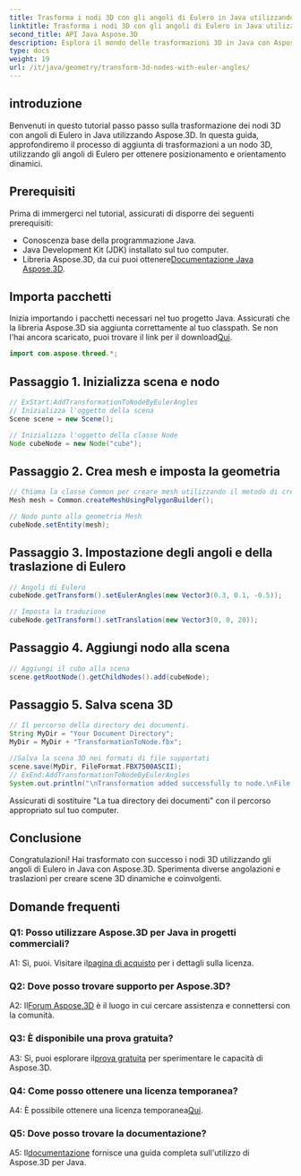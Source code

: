 ```yaml
---
title: Trasforma i nodi 3D con gli angoli di Eulero in Java utilizzando Aspose.3D
linktitle: Trasforma i nodi 3D con gli angoli di Eulero in Java utilizzando Aspose.3D
second_title: API Java Aspose.3D
description: Esplora il mondo delle trasformazioni 3D in Java con Aspose.3D. Segui la nostra guida passo passo per aggiungere angoli di Eulero dinamici ai tuoi nodi 3D.
type: docs
weight: 19
url: /it/java/geometry/transform-3d-nodes-with-euler-angles/
---
```

## introduzione

Benvenuti in questo tutorial passo passo sulla trasformazione dei nodi 3D con angoli di Eulero in Java utilizzando Aspose.3D. In questa guida, approfondiremo il processo di aggiunta di trasformazioni a un nodo 3D, utilizzando gli angoli di Eulero per ottenere posizionamento e orientamento dinamici.

## Prerequisiti

Prima di immergerci nel tutorial, assicurati di disporre dei seguenti prerequisiti:

- Conoscenza base della programmazione Java.
- Java Development Kit (JDK) installato sul tuo computer.
-  Libreria Aspose.3D, da cui puoi ottenere[Documentazione Java Aspose.3D](https://reference.aspose.com/3d/java/).

## Importa pacchetti

 Inizia importando i pacchetti necessari nel tuo progetto Java. Assicurati che la libreria Aspose.3D sia aggiunta correttamente al tuo classpath. Se non l'hai ancora scaricato, puoi trovare il link per il download[Qui](https://releases.aspose.com/3d/java/).

```java
import com.aspose.threed.*;
```

## Passaggio 1. Inizializza scena e nodo

```java
// ExStart:AddTransformationToNodeByEulerAngles
// Inizializza l'oggetto della scena
Scene scene = new Scene();

// Inizializza l'oggetto della classe Node
Node cubeNode = new Node("cube");
```

## Passaggio 2. Crea mesh e imposta la geometria

```java
// Chiama la classe Common per creare mesh utilizzando il metodo di creazione poligoni per impostare l'istanza della mesh
Mesh mesh = Common.createMeshUsingPolygonBuilder();

// Nodo punto alla geometria Mesh
cubeNode.setEntity(mesh);
```

## Passaggio 3. Impostazione degli angoli e della traslazione di Eulero

```java
// Angoli di Eulero
cubeNode.getTransform().setEulerAngles(new Vector3(0.3, 0.1, -0.5));

// Imposta la traduzione
cubeNode.getTransform().setTranslation(new Vector3(0, 0, 20));
```

## Passaggio 4. Aggiungi nodo alla scena

```java
// Aggiungi il cubo alla scena
scene.getRootNode().getChildNodes().add(cubeNode);
```

## Passaggio 5. Salva scena 3D

```java
// Il percorso della directory dei documenti.
String MyDir = "Your Document Directory";
MyDir = MyDir + "TransformationToNode.fbx";

//Salva la scena 3D nei formati di file supportati
scene.save(MyDir, FileFormat.FBX7500ASCII);
// ExEnd:AddTransformationToNodeByEulerAngles
System.out.println("\nTransformation added successfully to node.\nFile saved at " + MyDir);
```

Assicurati di sostituire "La tua directory dei documenti" con il percorso appropriato sul tuo computer.

## Conclusione

Congratulazioni! Hai trasformato con successo i nodi 3D utilizzando gli angoli di Eulero in Java con Aspose.3D. Sperimenta diverse angolazioni e traslazioni per creare scene 3D dinamiche e coinvolgenti.

## Domande frequenti

### Q1: Posso utilizzare Aspose.3D per Java in progetti commerciali?

 A1: Sì, puoi. Visitare il[pagina di acquisto](https://purchase.aspose.com/buy) per i dettagli sulla licenza.

### Q2: Dove posso trovare supporto per Aspose.3D?

 A2: Il[Forum Aspose.3D](https://forum.aspose.com/c/3d/18) è il luogo in cui cercare assistenza e connettersi con la comunità.

### Q3: È disponibile una prova gratuita?

 A3: Sì, puoi esplorare il[prova gratuita](https://releases.aspose.com/) per sperimentare le capacità di Aspose.3D.

### Q4: Come posso ottenere una licenza temporanea?

 A4: È possibile ottenere una licenza temporanea[Qui](https://purchase.aspose.com/temporary-license/).

### Q5: Dove posso trovare la documentazione?

 A5: Il[documentazione](https://reference.aspose.com/3d/java/) fornisce una guida completa sull'utilizzo di Aspose.3D per Java.